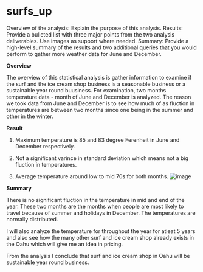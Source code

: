 # surfs_up
Overview of the analysis: Explain the purpose of this analysis.
Results: Provide a bulleted list with three major points from the two analysis deliverables. Use images as support where needed.
Summary: Provide a high-level summary of the results and two additional queries that you would perform to gather more weather data for June and December.


**Overview**

The overview of this statistical analysis is gather information to examine if the surf and the ice cream shop business is a seasonable business or a sustainable year round buusiness. For examination, two months temperature data - month of June and December is analyzed. The reason we took data from June and December is to see how much of as fluction in temperatures are between two months since one being in the summer and other in the winter.

**Result**

1. Maximum temperature is 85 and 83 degree Ferenheit in June and December respectively.

2. Not a significant varince in standard deviation which means not a big fluction in temperatures.

3. Average temperature around low to mid 70s for both months.
![image](https://user-images.githubusercontent.com/67131400/97810738-a7df2780-1c3b-11eb-8946-c1061f7cbe4c.png)

**Summary**

There is no significant fluction in the temperature in mid and end of the year. These two months are the months when people are most likely to travel because of summer and holidays in December. The temperatures are normally distributed. 

I will also analyze the temperature for throughout the year for atleat 5 years and also see how the many other surf and ice cream shop already exists in the Oahu which will give me an idea in pricing.

From the analysis I conclude that surf and ice cream shop in Oahu will be sustainable year round business.
